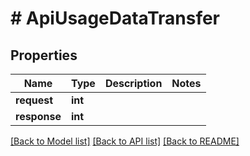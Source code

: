 # # ApiUsageDataTransfer

## Properties

Name | Type | Description | Notes
------------ | ------------- | ------------- | -------------
**request** | **int** |  |
**response** | **int** |  |

[[Back to Model list]](../../README.md#models) [[Back to API list]](../../README.md#endpoints) [[Back to README]](../../README.md)
